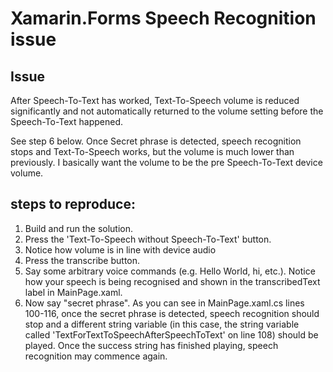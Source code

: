# Xamarin.Forms Speech Recognition issue

## Issue

After Speech-To-Text has worked, Text-To-Speech volume is reduced significantly and not automatically returned to the volume setting before the Speech-To-Text happened.

See step 6 below. Once Secret phrase is detected, speech recognition stops and Text-To-Speech works, but the volume is much lower than previously. I basically want the volume to be the pre Speech-To-Text device volume. 

## steps to reproduce:

1. Build and run the solution.
2. Press the 'Text-To-Speech without Speech-To-Text' button.
3. Notice how volume is in line with device audio 
4. Press the transcribe button.
5. Say some arbitrary voice commands (e.g. Hello World, hi, etc.). Notice how your speech is being recognised and shown in the transcribedText label in MainPage.xaml. 
6. Now say "secret phrase". As you can see in MainPage.xaml.cs lines 100-116, once the secret phrase is detected, speech recognition should stop and a different string variable (in this case, the string variable called 'TextForTextToSpeechAfterSpeechToText' on line 108) should be played. Once the success string has finished playing, speech recognition may commence again. 

